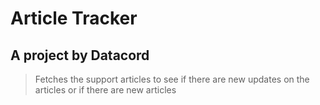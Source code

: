 # Article Tracker

## A project by Datacord

> Fetches the support articles to see if there are new updates on the articles or if there are new articles
